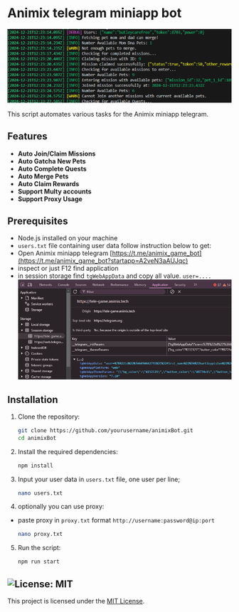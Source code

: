 # Animix telegram miniapp bot
![banner](img/image.png)

This script automates various tasks for the Animix miniapp telegram.

## Features

- **Auto Join/Claim Missions**
- **Auto Gatcha New Pets**
- **Auto Complete Quests**
- **Auto Merge Pets**
- **Auto Claim Rewards**
- **Support Multy accounts**
- **Support Proxy Usage**

## Prerequisites

- Node.js installed on your machine
- `users.txt` file containing user data follow instruction below to get:
- Open Animix miniapp telegram [https://t.me/animix_game_bot](https://t.me/animix_game_bot?startapp=A2veN3aAUJqc)
- inspect or just F12 find application
- in session storage find `tgWebAppData` and copy all value. `user=....`
![usersData](img/image-1.png)

## Installation

1. Clone the repository:
    ```sh
    git clone https://github.com/yourusername/animixBot.git
    cd animixBot
    ```

2. Install the required dependencies:
    ```sh
    npm install
    ```
3. Input your user data in `users.txt` file, one user per line;
    ```sh
    nano users.txt
    ```
4. optionally you can use proxy: 
- paste proxy in `proxy.txt` format `http://username:password@ip:port` 
    ```sh
    nano proxy.txt
    ```
5. Run the script:
    ```sh
    npm run start
    ```

## ![License: MIT](https://img.shields.io/badge/License-MIT-yellow.svg)

This project is licensed under the [MIT License](LICENSE).